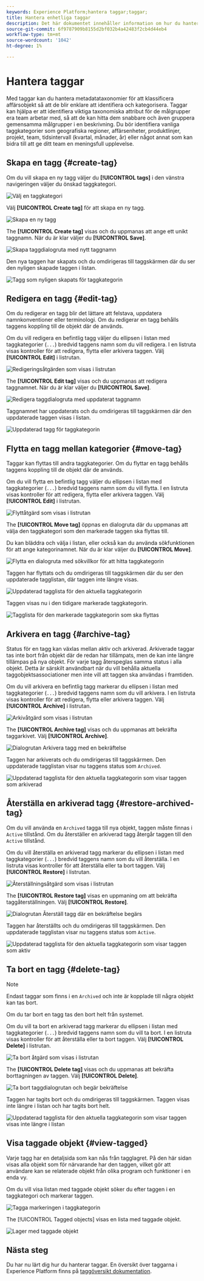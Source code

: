 ```yaml
---
keywords: Experience Platform;hantera taggar;taggar;
title: Hantera enhetliga taggar
description: Det här dokumentet innehåller information om hur du hanterar enhetliga taggar i Adobe Experience Cloud
source-git-commit: 6f9787909b8155d2bf032b4a42483f2cb4d44eb4
workflow-type: tm+mt
source-wordcount: '1042'
ht-degree: 1%

---
```


# Hantera taggar

Med taggar kan du hantera metadatataxonomier för att klassificera affärsobjekt så att de blir enklare att identifiera och kategorisera. Taggar kan hjälpa er att identifiera viktiga taxonomiska attribut för de målgrupper era team arbetar med, så att de kan hitta dem snabbare och även gruppera gemensamma målgrupper i en beskrivning. Du bör identifiera vanliga taggkategorier som geografiska regioner, affärsenheter, produktlinjer, projekt, team, tidsintervall (kvartal, månader, år) eller något annat som kan bidra till att ge ditt team en meningsfull upplevelse. 

## Skapa en tagg {#create-tag}

Om du vill skapa en ny tagg väljer du **[!UICONTROL tags]** i den vänstra navigeringen väljer du önskad taggkategori.

![Välj en taggkategori](./images/tag-selection.png)

Välj **[!UICONTROL Create tag]** för att skapa en ny tagg.

![Skapa en ny tagg](./images/new-tag.png)

The **[!UICONTROL Create tag]** visas och du uppmanas att ange ett unikt taggnamn. När du är klar väljer du **[!UICONTROL Save]**.

![Skapa taggdialogruta med nytt taggnamn](./images/create-tag-dialog.png)

Den nya taggen har skapats och du omdirigeras till taggskärmen där du ser den nyligen skapade taggen i listan.

![Tagg som nyligen skapats för taggkategorin](./images/new-tag-listed.png)

## Redigera en tagg {#edit-tag}

Om du redigerar en tagg blir det lättare att felstava, uppdatera namnkonventioner eller terminologi. Om du redigerar en tagg behålls taggens koppling till de objekt där de används.

Om du vill redigera en befintlig tagg väljer du ellipsen i listan med taggkategorier (`...`) bredvid taggens namn som du vill redigera. I en listruta visas kontroller för att redigera, flytta eller arkivera taggen. Välj **[!UICONTROL Edit]** i listrutan.

![Redigeringsåtgärden som visas i listrutan](./images/edit-action.png)

The **[!UICONTROL Edit tag]** visas och du uppmanas att redigera taggnamnet. När du är klar väljer du **[!UICONTROL Save]**.

![Redigera taggdialogruta med uppdaterat taggnamn](./images/edit-dialog.png)

Taggnamnet har uppdaterats och du omdirigeras till taggskärmen där den uppdaterade taggen visas i listan.

![Uppdaterad tagg för taggkategorin](./images/updated-tag-listed.png)

## Flytta en tagg mellan kategorier {#move-tag}

Taggar kan flyttas till andra taggkategorier. Om du flyttar en tagg behålls taggens koppling till de objekt där de används.

Om du vill flytta en befintlig tagg väljer du ellipsen i listan med taggkategorier (`...`) bredvid taggens namn som du vill flytta. I en listruta visas kontroller för att redigera, flytta eller arkivera taggen. Välj **[!UICONTROL Edit]** i listrutan.

![Flyttåtgärd som visas i listrutan](./images/move-action.png)

The **[!UICONTROL Move tag]** öppnas en dialogruta där du uppmanas att välja den taggkategori som den markerade taggen ska flyttas till.

Du kan bläddra och välja i listan, eller också kan du använda sökfunktionen för att ange kategorinamnet. När du är klar väljer du **[!UICONTROL Move]**.

![Flytta en dialogruta med sökvillkor för att hitta taggkategorin](./images/move-dialog.png)

Taggen har flyttats och du omdirigeras till taggskärmen där du ser den uppdaterade tagglistan, där taggen inte längre visas.

![Uppdaterad tagglista för den aktuella taggkategorin](./images/current-tag-category.png)

Taggen visas nu i den tidigare markerade taggkategorin.

![Tagglista för den markerade taggkategorin som ska flyttas](./images/moved-to-tag-category.png)

## Arkivera en tagg {#archive-tag}

Status för en tagg kan växlas mellan aktiv och arkiverad. Arkiverade taggar tas inte bort från objekt där de redan har tillämpats, men de kan inte längre tillämpas på nya objekt. För varje tagg återspeglas samma status i alla objekt. Detta är särskilt användbart när du vill behålla aktuella taggobjektsassociationer men inte vill att taggen ska användas i framtiden.

Om du vill arkivera en befintlig tagg markerar du ellipsen i listan med taggkategorier (`...`) bredvid taggens namn som du vill arkivera. I en listruta visas kontroller för att redigera, flytta eller arkivera taggen. Välj **[!UICONTROL Archive]** i listrutan.

![Arkivåtgärd som visas i listrutan](./images/archive-action.png)

The **[!UICONTROL Archive tag]** visas och du uppmanas att bekräfta taggarkivet. Välj **[!UICONTROL Archive]**.

![Dialogrutan Arkivera tagg med en bekräftelse](./images/archive-dialog.png)

Taggen har arkiverats och du omdirigeras till taggskärmen. Den uppdaterade tagglistan visar nu taggens status som `Archived`.

![Uppdaterad tagglista för den aktuella taggkategorin som visar taggen som arkiverad](./images/archive-status.png)

## Återställa en arkiverad tagg {#restore-archived-tag}

Om du vill använda en `Archived` tagga till nya objekt, taggen måste finnas i `Active` tillstånd. Om du återställer en arkiverad tagg återgår taggen till den `Active` tillstånd.

Om du vill återställa en arkiverad tagg markerar du ellipsen i listan med taggkategorier (`...`) bredvid taggens namn som du vill återställa. I en listruta visas kontroller för att återställa eller ta bort taggen. Välj **[!UICONTROL Restore]** i listrutan.

![Återställningsåtgärd som visas i listrutan](./images/restore-action.png)

The **[!UICONTROL Restore tag]** visas en uppmaning om att bekräfta taggåterställningen. Välj **[!UICONTROL Restore]**.

![Dialogrutan Återställ tagg där en bekräftelse begärs](./images/restore-dialog.png)

Taggen har återställts och du omdirigeras till taggskärmen. Den uppdaterade tagglistan visar nu taggens status som `Active`.

![Uppdaterad tagglista för den aktuella taggkategorin som visar taggen som aktiv](./images/restored-active-status.png)

## Ta bort en tagg {#delete-tag}

>[!NOTE]
>
>Endast taggar som finns i en `Archived` och inte är kopplade till några objekt kan tas bort.

Om du tar bort en tagg tas den bort helt från systemet.

Om du vill ta bort en arkiverad tagg markerar du ellipsen i listan med taggkategorier (`...`) bredvid taggens namn som du vill ta bort. I en listruta visas kontroller för att återställa eller ta bort taggen. Välj **[!UICONTROL Delete]** i listrutan.

![Ta bort åtgärd som visas i listrutan](./images/delete-action.png)

The **[!UICONTROL Delete tag]** visas och du uppmanas att bekräfta borttagningen av taggen. Välj **[!UICONTROL Delete]**.

![Ta bort taggdialogrutan och begär bekräftelse](./images/delete-dialog.png)

Taggen har tagits bort och du omdirigeras till taggskärmen. Taggen visas inte längre i listan och har tagits bort helt.

![Uppdaterad tagglista för den aktuella taggkategorin som visar taggen visas inte längre i listan](./images/deleted-updated-list.png)

## Visa taggade objekt {#view-tagged}

Varje tagg har en detaljsida som kan nås från tagglagret. På den här sidan visas alla objekt som för närvarande har den taggen, vilket gör att användare kan se relaterade objekt från olika program och funktioner i en enda vy.

Om du vill visa listan med taggade objekt söker du efter taggen i en taggkategori och markerar taggen.

![Tagga markeringen i taggkategorin](./images/view-tag-selection.png)

The [!UICONTROL Tagged objects] visas en lista med taggade objekt.

![Lager med taggade objekt](./images/tagged-objects.png)

## Nästa steg

Du har nu lärt dig hur du hanterar taggar. En översikt över taggarna i Experience Platform finns på [taggöversikt dokumentation](../overview.md).
